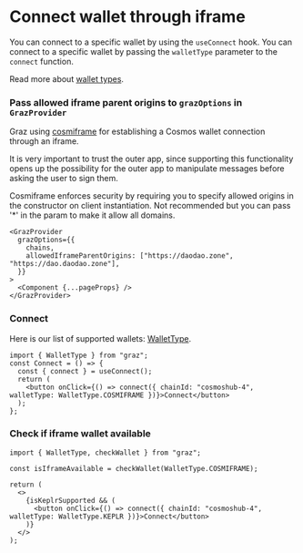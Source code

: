 # Connect wallet through iframe

You can connect to a specific wallet by using the `useConnect` hook. You can connect to a specific wallet by passing the `walletType` parameter to the `connect` function.

Read more about [wallet types](../types/walletType.md).

### Pass allowed iframe parent origins to `grazOptions` in `GrazProvider`

Graz using [cosmiframe](https://github.com/DA0-DA0/cosmiframe) for establishing a Cosmos wallet connection through an iframe.

It is very important to trust the outer app, since supporting this functionality opens up the possibility for the outer app to manipulate messages before asking the user to sign them.

Cosmiframe enforces security by requiring you to specify allowed origins in the constructor on client instantiation. Not recommended but you can pass '\*' in the param to make it allow all domains.

```tsx
<GrazProvider
  grazOptions={{
    chains,
    allowedIframeParentOrigins: ["https://daodao.zone", "https://dao.daodao.zone"],
  }}
>
  <Component {...pageProps} />
</GrazProvider>
```

### Connect

Here is our list of supported wallets: [WalletType](../types/walletType.md).

```tsx
import { WalletType } from "graz";
const Connect = () => {
  const { connect } = useConnect();
  return (
    <button onClick={() => connect({ chainId: "cosmoshub-4", walletType: WalletType.COSMIFRAME })}>Connect</button>
  );
};
```

### Check if iframe wallet available

```tsx
import { WalletType, checkWallet } from "graz";

const isIframeAvailable = checkWallet(WalletType.COSMIFRAME);

return (
  <>
    {isKeplrSupported && (
      <button onClick={() => connect({ chainId: "cosmoshub-4", walletType: WalletType.KEPLR })}>Connect</button>
    )}
  </>
);
```
